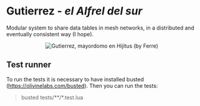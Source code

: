 # Gutierrez - _el Alfrel del sur_

Modular system to share data tables in mesh networks, in a distributed and eventually consistent way (I hope).

<p align="center">
  <img src="https://user-images.githubusercontent.com/10773838/53134276-48b7ad00-3555-11e9-8e4c-3a826340d392.jpg" alt="Gutierrez, mayordomo en Hijitus (by Ferre)">
</p>

## Test runner

To run the tests it is necessary to have installed busted (https://olivinelabs.com/busted).
Then you can run the tests:

> busted tests/\*\*/\*.test.lua

